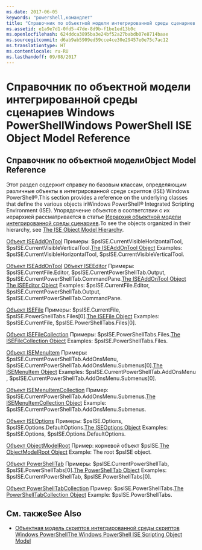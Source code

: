 ```yaml
---
ms.date: 2017-06-05
keywords: "powershell,командлет"
title: "Справочник по объектной модели интегрированной среды сценариев Windows PowerShell"
ms.assetid: e1a9e7d1-0fd5-47de-8d9b-f1be1ed13b0c
ms.openlocfilehash: 624ddca3895ba3e24bf52a27babdb07e8714baae
ms.sourcegitcommit: d6ab9ab5909ed59cce4ce30e29457e0e75c7ac12
ms.translationtype: HT
ms.contentlocale: ru-RU
ms.lasthandoff: 09/08/2017
---
```

# <a name="windows-powershell-ise-object-model-reference"></a><span data-ttu-id="cc277-103">Справочник по объектной модели интегрированной среды сценариев Windows PowerShell</span><span class="sxs-lookup"><span data-stu-id="cc277-103">Windows PowerShell ISE Object Model Reference</span></span>
  
## <a name="object-model-reference"></a><span data-ttu-id="cc277-104">Справочник по объектной модели</span><span class="sxs-lookup"><span data-stu-id="cc277-104">Object Model Reference</span></span>
 <span data-ttu-id="cc277-105">Этот раздел содержит справку по базовым классам, определяющим различные объекты в интегрированной среде скриптов (ISE) Windows PowerShell®.</span><span class="sxs-lookup"><span data-stu-id="cc277-105">This section provides a reference on the underlying classes that define the various objects inWindows PowerShell® Integrated Scripting Environment (ISE).</span></span> <span data-ttu-id="cc277-106">Упорядочение объектов в соответствии с их иерархией рассматривается в статье [Иерархия объектной модели интегрированной среды сценариев](The-ISE-Object-Model-Hierarchy.md).</span><span class="sxs-lookup"><span data-stu-id="cc277-106">To see the objects organized in their hierarchy, see [The ISE Object Model Hierarchy](The-ISE-Object-Model-Hierarchy.md).</span></span>

 <span data-ttu-id="cc277-107">[Объект ISEAddOnTool](The-ISEAddOnTool-Object.md) Примеры: $psISE.CurrentVisibleHorizontalTool, $psISE.CurrentVisibleVerticalTool.</span><span class="sxs-lookup"><span data-stu-id="cc277-107">[The ISEAddOnTool Object](The-ISEAddOnTool-Object.md) Examples: $psISE.CurrentVisibleHorizontalTool, $psISE.CurrentVisibleVerticalTool.</span></span>

 <span data-ttu-id="cc277-108">[Объект ISEAddOnTool](The-ISEAddOnTool-Object.md) [Объект ISEEditor](The-ISEEditor-Object.md) Примеры: $psISE.CurrentFile.Editor, $psISE.CurrentPowerShellTab.Output, $psISE.CurrentPowerShellTab.CommandPane.</span><span class="sxs-lookup"><span data-stu-id="cc277-108">[The ISEAddOnTool Object](The-ISEAddOnTool-Object.md) [The ISEEditor Object](The-ISEEditor-Object.md) Examples: $psISE.CurrentFile.Editor, $psISE.CurrentPowerShellTab.Output, $psISE.CurrentPowerShellTab.CommandPane.</span></span>

 <span data-ttu-id="cc277-109">[Объект ISEFile](The-ISEFile-Object.md) Примеры: $psISE.CurrentFile, $psISE.PowerShellTabs.Files\[0\].</span><span class="sxs-lookup"><span data-stu-id="cc277-109">[The ISEFile Object](The-ISEFile-Object.md) Examples: $psISE.CurrentFile, $psISE.PowerShellTabs.Files\[0\].</span></span>

 <span data-ttu-id="cc277-110">[Объект ISEFileCollection](The-ISEFileCollection-Object.md) Примеры: $psISE.PowerShellTabs.Files.</span><span class="sxs-lookup"><span data-stu-id="cc277-110">[The ISEFileCollection Object](The-ISEFileCollection-Object.md) Examples: $psISE.PowerShellTabs.Files.</span></span>

 <span data-ttu-id="cc277-111">[Объект ISEMenuItem](The-ISEMenuItem-Object.md) Примеры: $psISE.CurrentPowerShellTab.AddOnsMenu, $psISE.CurrentPowerShellTab.AddOnsMenu.Submenus\[0\].</span><span class="sxs-lookup"><span data-stu-id="cc277-111">[The ISEMenuItem Object](The-ISEMenuItem-Object.md) Examples: $psISE.CurrentPowerShellTab.AddOnsMenu , $psISE.CurrentPowerShellTab.AddOnsMenu.Submenus\[0\].</span></span>

 <span data-ttu-id="cc277-112">[Объект ISEMenuItemCollection](The-ISEMenuItemCollection-Object.md) Пример: $psISE.CurrentPowerShellTab.AddOnsMenu.Submenus.</span><span class="sxs-lookup"><span data-stu-id="cc277-112">[The ISEMenuItemCollection Object](The-ISEMenuItemCollection-Object.md) Example: $psISE.CurrentPowerShellTab.AddOnsMenu.Submenus.</span></span>

 <span data-ttu-id="cc277-113">[Объект ISEOptions](The-ISEOptions-Object.md) Примеры: $psISE.Options, $psISE.Options.DefaultOptions.</span><span class="sxs-lookup"><span data-stu-id="cc277-113">[The ISEOptions Object](The-ISEOptions-Object.md) Examples: $psISE.Options, $psISE.Options.DefaultOptions.</span></span>

 <span data-ttu-id="cc277-114">[Объект ObjectModelRoot](The-ObjectModelRoot-Object.md) Пример: корневой объект $psISE.</span><span class="sxs-lookup"><span data-stu-id="cc277-114">[The ObjectModelRoot Object](The-ObjectModelRoot-Object.md) Example: The root $psISE object.</span></span>

 <span data-ttu-id="cc277-115">[Объект PowerShellTab](The-PowerShellTab-Object.md) Примеры: $psISE.CurrentPowerShellTab, $psISE.PowerShellTabs\[0\].</span><span class="sxs-lookup"><span data-stu-id="cc277-115">[The PowerShellTab Object](The-PowerShellTab-Object.md) Examples: $psISE.CurrentPowerShellTab, $psISE.PowerShellTabs\[0\].</span></span>

 <span data-ttu-id="cc277-116">[Объект PowerShellTabCollection](The-PowerShellTabCollection-Object.md) Пример: $psISE.PowerShellTabs.</span><span class="sxs-lookup"><span data-stu-id="cc277-116">[The PowerShellTabCollection Object](The-PowerShellTabCollection-Object.md) Example: $psISE.PowerShellTabs.</span></span>

## <a name="see-also"></a><span data-ttu-id="cc277-117">См. также</span><span class="sxs-lookup"><span data-stu-id="cc277-117">See Also</span></span>
- [<span data-ttu-id="cc277-118">Объектная модель скриптов интегрированной среды скриптов Windows PowerShell</span><span class="sxs-lookup"><span data-stu-id="cc277-118">The Windows PowerShell ISE Scripting Object Model</span></span>](The-Windows-PowerShell-ISE-Scripting-Object-Model.md)
